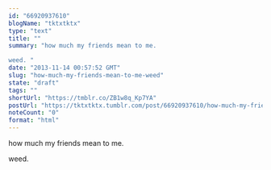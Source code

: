```yaml
---
id: "66920937610"
blogName: "tktxtktx"
type: "text"
title: ""
summary: "how much my friends mean to me.

weed. "
date: "2013-11-14 00:57:52 GMT"
slug: "how-much-my-friends-mean-to-me-weed"
state: "draft"
tags: ""
shortUrl: "https://tmblr.co/ZB1w8q_Kp7YA"
postUrl: "https://tktxtktx.tumblr.com/post/66920937610/how-much-my-friends-mean-to-me-weed"
noteCount: "0"
format: "html"
---
```


how much my friends mean to me.

weed.